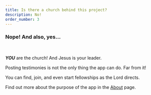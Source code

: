 ```yaml
---
title: Is there a church behind this project?
description: No!
order_number: 3
---
```



### Nope! And also, yes...

<br />

***YOU*** are the church! And Jesus is your leader.

Posting testimonies is not the only thing the app can do. Far from it!

You can find, join, and even start fellowships as the Lord directs.

Find out more about the purpose of the app in the [About](/about) page.